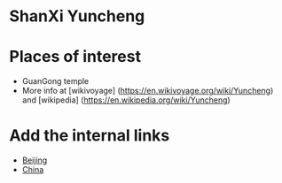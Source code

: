 # ShanXi Yuncheng


# Places of interest
 - GuanGong temple
 - More info at 
   [wikivoyage]
   (https://en.wikivoyage.org/wiki/Yuncheng) and [wikipedia]
   (https://en.wikipedia.org/wiki/Yuncheng)

# Add the internal links
- [Beijing](./Beijing.md)
- [China](./china/README.md)